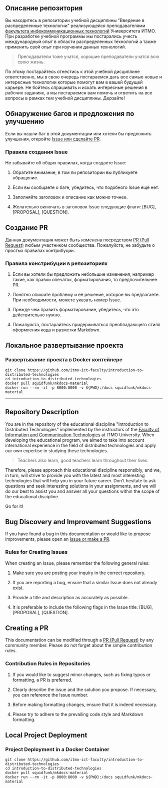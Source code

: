 ## Описание репозитория
Вы находитесь в репозитории учебной дисциплины "Введение в распределенные технологии" реализующейся преподавателями [факультета инфокоммуникационных технологий](https://fict.itmo.ru) Университета ИТМО. При разработке учебной программы мы постарались учесть международный опыт в области распределенных технологий а также применить свой опыт при изучении данных технологий.

> Преподаватели тоже учатся, хорошие преподаватели учатся всю свою жизнь.

По этому постарайтесь отнестись к этой учебной дисциплине ответственно, мы в свою очередь постараемся дать все самые новые и интересные технологии которые помогут вам в вашей будущей карьере. Не бойтесь спрашивать и искать интересные решения в рабочих заданиях, а мы постараемся вам помочь и ответить на все вопросы в рамках тем учебной дисциплины. 
Дерзайте! 

## Обнаружение багов и предложения по улучшению

Если вы нашли баг в этой документации или хотели бы предложить улучшения, откройте [Issue или сделайте PR](https://docs.github.com/desktop/contributing-and-collaborating-using-github-desktop/creating-an-issue-or-pull-request).

### Правила создания Issue

Не забывайте об общих правилах, когда создаете Issue:

1. Обратите внимание, в том ли репозитории вы публикуете обращение.

2. Если вы сообщаете о баге, убедитесь, что подобного Issue ещё нет.

3. Заполняйте заголовок и описание как можно точнее.

4. Желательно включать в заголовок Issue следующие флаги: [BUG], [PROPOSAL], [QUESTION].


## Создание PR

Данная документация может быть изменена посредством [PR (Pull Request)](https://docs.github.com/github/collaborating-with-issues-and-pull-requests/creating-a-pull-request) любым участником сообщества. Пожалуйста, не забудьте о простых правилах контрибуции.

### Правила констрибуции в репозиториях

1. Если вы хотели бы предложить небольшие изменения, например такие, как правки опечаток, форматирования, то предпочительнее PR.

2. Понятно опишите проблему и её решение, которое вы предлагаете. При необходимости, можете указать номер Issue.

3. Прежде чем править форматирование, убедитесь, что это действительно нужно.

4. Пожалуйста, постарайтесь придерживаться преобладающего стиля оформления кода и разметки Markdown.

## Локальное развертывание проекта
### Развертывание проекта в Docker контейнере

```
git clone https://github.com/itmo-ict-faculty/introduction-to-distributed-technologies
cd introduction-to-distributed-technologies
docker pull squidfunk/mkdocs-material
docker run --rm -it -p 8000:8000 -v ${PWD}:/docs squidfunk/mkdocs-material
```


------


## Repository Description
You are in the repository of the educational discipline "Introduction to Distributed Technologies" implemented by the instructors of the [Faculty of Information and Communication Technologies](https://fict.itmo.ru) at ITMO University. When developing the educational program, we aimed to take into account international experience in the field of distributed technologies and apply our own expertise in studying these technologies.

> Teachers also learn, good teachers learn throughout their lives.

Therefore, please approach this educational discipline responsibly, and we, in turn, will strive to provide you with the latest and most interesting technologies that will help you in your future career. Don't hesitate to ask questions and seek interesting solutions in your assignments, and we will do our best to assist you and answer all your questions within the scope of the educational discipline.

Go for it!

## Bug Discovery and Improvement Suggestions

If you have found a bug in this documentation or would like to propose improvements, please open an [Issue or make a PR](https://docs.github.com/desktop/contributing-and-collaborating-using-github-desktop/creating-an-issue-or-pull-request).

### Rules for Creating Issues

When creating an Issue, please remember the following general rules:

1. Make sure you are posting your inquiry in the correct repository.

2. If you are reporting a bug, ensure that a similar Issue does not already exist.

3. Provide a title and description as accurately as possible.

4. It is preferable to include the following flags in the Issue title: [BUG], [PROPOSAL], [QUESTION].

## Creating a PR

This documentation can be modified through a [PR (Pull Request)](https://docs.github.com/github/collaborating-with-issues-and-pull-requests/creating-a-pull-request) by any community member. Please do not forget about the simple contribution rules.

### Contribution Rules in Repositories

1. If you would like to suggest minor changes, such as fixing typos or formatting, a PR is preferred.

2. Clearly describe the issue and the solution you propose. If necessary, you can reference the Issue number.

3. Before making formatting changes, ensure that it is indeed necessary.

4. Please try to adhere to the prevailing code style and Markdown formatting.

## Local Project Deployment
### Project Deployment in a Docker Container

```
git clone https://github.com/itmo-ict-faculty/introduction-to-distributed-technologies
cd introduction-to-distributed-technologies
docker pull squidfunk/mkdocs-material
docker run --rm -it -p 8000:8000 -v ${PWD}:/docs squidfunk/mkdocs-material
```
